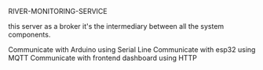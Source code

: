 RIVER-MONITORING-SERVICE


this server as a broker it's the intermediary between all the system components.

Communicate with Arduino using Serial Line 
Communicate with esp32 using MQTT 
Communicate with frontend dashboard using HTTP 
